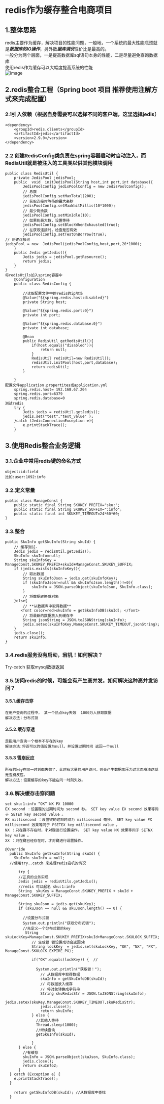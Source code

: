 # redis作为缓存整合电商项目
## 1.整体思路
redis主要作为缓存，解决项目的性能问题，一般地，一个系统的最大性能瓶颈就是***数据库的IO操作***，另外数***据库调优***性价比是最高的。<br>
一般分为两个层面，一是提高数据库sql语句本身的性能，二是尽量避免查询数据库<br>
使用redis作为缓存可以大幅度提高系统的性能<br>
![image](https://github.com/xxx/git-test-1/raw/master/img/1.png)
## 2.redis整合工程（Spring boot 项目 推荐使用注解方式来完成配置）
### 2.1引入依赖（根据自身需要可以选择不同的客户端，这里选择jedis）
    <dependency>
        <groupId>redis.clients</groupId>
        <artifactId>jedis</artifactId>
        <version>2.9.0</version>
    </dependency>
### 2.2 创建RedisConfig类负责在spring容器启动时自动注入，而RedisUtil就是被注入的工具类以供其他模块调用
    public class RedisUtil {
        private JedisPool jedisPool;
        public  void  initJedisPool(String host,int port,int database){
            JedisPoolConfig jedisPoolConfig = new JedisPoolConfig();
            // 总数
            jedisPoolConfig.setMaxTotal(200);
            // 获取连接时等待的最大毫秒
            jedisPoolConfig.setMaxWaitMillis(10*1000);
            // 最少剩余数
            jedisPoolConfig.setMinIdle(10);
            // 如果到最大数，设置等待
            jedisPoolConfig.setBlockWhenExhausted(true);
            // 在获取连接时，检查是否有效
            jedisPoolConfig.setTestOnBorrow(true);
    // 创建连接池
    jedisPool = new  JedisPool(jedisPoolConfig,host,port,20*1000);
        }
        public Jedis getJedis(){
            Jedis jedis = jedisPool.getResource();
            return jedis;
        }
    }
    将redisUtils加入spring容器中
        @Configuration
        public class RedisConfig {

            //读取配置文件中的redis的ip地址
            @Value("${spring.redis.host:disabled}")
            private String host;

            @Value("${spring.redis.port:0}")
            private int port;

            @Value("${spring.redis.database:0}")
            private int database;

            @Bean
            public RedisUtil getRedisUtil(){
                if(host.equals("disabled")){
                    return null;
                }
                RedisUtil redisUtil=new RedisUtil();
                redisUtil.initPool(host,port,database);
                return redisUtil;
            }

        }
    配置文件application.propertites或application.yml
        spring.redis.host= 192.168.67.204
        spring.redis.port=6379
        spring.redis.database=0
    测试redis
        try {
            Jedis jedis = redisUtil.getJedis();
            jedis.set("test","text_value" );
        }catch (JedisConnectionException e){
            e.printStackTrace();
        }
## 3.使用Redis整合业务逻辑
### 3.1.企业中常用redis键的命名方式
    object:id:field
    比如:user:1092:info
### 3.2.定义常量
    public class ManageConst {
        public static final String SKUKEY_PREFIX="sku:";
        public static final String SKUKEY_SUFFIX=":info";
        public static final int SKUKEY_TIMEOUT=24*60*60;
    }
### 3.3.整合
    public SkuInfo getSkuInfo(String skuId) {
        // 缓存测试-
        Jedis jedis = redisUtil.getJedis();
        SkuInfo skuInfo=null;
        String skuInfoKey = ManageConst.SKUKEY_PREFIX+skuId+ManageConst.SKUKEY_SUFFIX;
        if (jedis.exists(skuInfoKey)){
            // 取出数据
            String skuInfoJson = jedis.get(skuInfoKey);
            if (skuInfoJson!=null && skuInfoJson.length()!=0){
                skuInfo = JSON.parseObject(skuInfoJson, SkuInfo.class);
            }
            // 将数据转换成对象
        }else{
            // **从数据库中取得数据**
           <font color=red>skuInfo = getSkuInfoDB(skuId); </font>
            // 将最新的数据放入到缓存中
            String jsonString = JSON.toJSONString(skuInfo);
            jedis.setex(skuInfoKey,ManageConst.SKUKEY_TIMEOUT,jsonString);
        }
        jedis.close();
        return skuInfo;
    }
### 3.4.redis服务没有启动，宕机！如何解决？
Try-catch 获取mysql数据返回
### 3.5.访问redis的时候，可能会有产生高并发，如何解决这种高并发访问？
#### 3.5.1.缓存击穿
    在用户查询的过程中， 某一个热点key失效  1000万人获取数据
    解决方法：分布式锁
#### 3.5.2.缓存穿透
    是指用户查询一个根本不存在的key
    解决方法:将该可以的值设置为null，并设置过期时间 返回一个null
#### 3.5.3 雪崩反应
    所有的key在同一时刻都失效了，此时有大量的用户访问，则会产生数据库压力过大而崩溃这就是雪崩反应。
    解决方法：设置缓存的key不能在同一时刻失效。
### 3.6.解决缓存击穿问题
    set sku:1:info “OK” NX PX 10000
    EX second ：设置键的过期时间为 second 秒。 SET key value EX second 效果等同于 SETEX key second value 。
    PX millisecond ：设置键的过期时间为 millisecond 毫秒。 SET key value PX millisecond 效果等同于 PSETEX key millisecond value 。
    NX ：只在键不存在时，才对键进行设置操作。 SET key value NX 效果等同于 SETNX key value 。
    XX ：只在键已经存在时，才对键进行设置操作。
    
    @Override
      public SkuInfo getSkuInfo(String skuId) {
        SkuInfo skuInfo = null;
      //使用try..catch 来处理redis宕机的情况

          try {
          //正真的业务实现
          Jedis jedis = redisUtils.getJedis();
          //redis 可以起名 sku:1:info
          String  skuKey = ManageConst.SKUKEY_PREFIX + skuId + ManageConst.SKUKEY_SUFFIX;

          String skuJson = jedis.get(skuKey);
          if (skuJson == null && skuJson.length() == 0) {

            //设置分布式锁
            System.out.println("获取分布式锁");
            //先定义一个分布式锁的key
             String skuLockKey=ManageConst.SKUKEY_PREFIX+skuId+ManageConst.SKULOCK_SUFFIX;
                // 生成锁 锁设置成功会返回ok
                String lockKey  = jedis.set(skuLockKey, "OK", "NX", "PX", ManageConst.SKULOCK_EXPIRE_PX);  

                if("OK".equals(lockKey)) {  //

                  System.out.println("获取锁！");
                    // 从数据库中取得数据
                    skuInfo = getSkuInfoDB(skuId);
                    // 将数据放入缓存
                    // 将对象转换成字符串
                    String skuRedisStr = JSON.toJSONString(skuInfo);
                    jedis.setex(skuKey,ManageConst.SKUKEY_TIMEOUT,skuRedisStr);
                    jedis.close();
                    return skuInfo;
                } else {
                  //其他人等待
                  Thread.sleep(1000);
                  //继续查询
                  getSkuInfo(skuId);

                }
          } else { 
            //有缓存
            skuInfo = JSON.parseObject(skuJson, SkuInfo.class);
            jedis.close();
            return skuInfo2;
          }
      } catch (Exception e) {
        e.printStackTrace();
      }

        return getSkuInfoDB(skuId); //从数据库中查找
      }




    
    
    
    
    
    
    
    
    
    
    
    
    
    
    
    
    
    
    
    
    
